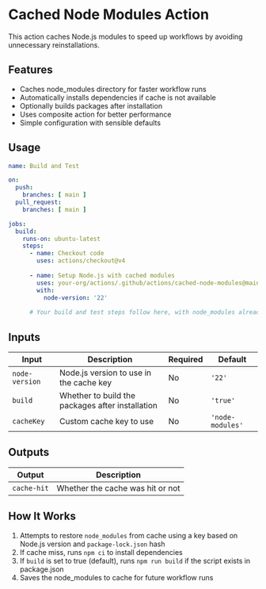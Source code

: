# Cached Node Modules Action

This action caches Node.js modules to speed up workflows by avoiding unnecessary reinstallations.

## Features

- Caches node_modules directory for faster workflow runs
- Automatically installs dependencies if cache is not available
- Optionally builds packages after installation
- Uses composite action for better performance
- Simple configuration with sensible defaults

## Usage

```yaml
name: Build and Test

on:
  push:
    branches: [ main ]
  pull_request:
    branches: [ main ]

jobs:
  build:
    runs-on: ubuntu-latest
    steps:
      - name: Checkout code
        uses: actions/checkout@v4
        
      - name: Setup Node.js with cached modules
        uses: your-org/actions/.github/actions/cached-node-modules@main
        with:
          node-version: '22'
          
      # Your build and test steps follow here, with node_modules already available
```

## Inputs

| Input          | Description                                      | Required | Default          |
| -------------- | ------------------------------------------------ | -------- | ---------------- |
| `node-version` | Node.js version to use in the cache key          | No       | `'22'`           |
| `build`        | Whether to build the packages after installation | No       | `'true'`         |
| `cacheKey`     | Custom cache key to use                          | No       | `'node-modules'` |

## Outputs

| Output      | Description                      |
| ----------- | -------------------------------- |
| `cache-hit` | Whether the cache was hit or not |

## How It Works

1. Attempts to restore `node_modules` from cache using a key based on Node.js version and `package-lock.json` hash
2. If cache miss, runs `npm ci` to install dependencies
3. If `build` is set to true (default), runs `npm run build` if the script exists in package.json
4. Saves the node_modules to cache for future workflow runs
